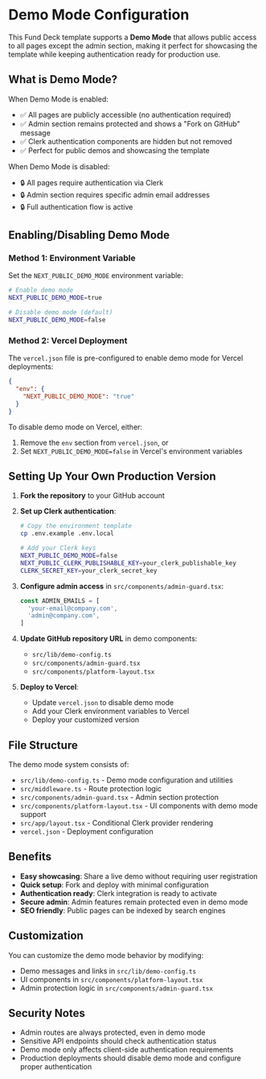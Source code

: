 # Demo Mode Configuration

This Fund Deck template supports a **Demo Mode** that allows public access to all pages except the admin section, making it perfect for showcasing the template while keeping authentication ready for production use.

## What is Demo Mode?

When Demo Mode is enabled:
- ✅ All pages are publicly accessible (no authentication required)
- ✅ Admin section remains protected and shows a "Fork on GitHub" message
- ✅ Clerk authentication components are hidden but not removed
- ✅ Perfect for public demos and showcasing the template

When Demo Mode is disabled:
- 🔒 All pages require authentication via Clerk
- 🔒 Admin section requires specific admin email addresses
- 🔒 Full authentication flow is active

## Enabling/Disabling Demo Mode

### Method 1: Environment Variable
Set the `NEXT_PUBLIC_DEMO_MODE` environment variable:

```bash
# Enable demo mode
NEXT_PUBLIC_DEMO_MODE=true

# Disable demo mode (default)
NEXT_PUBLIC_DEMO_MODE=false
```

### Method 2: Vercel Deployment
The `vercel.json` file is pre-configured to enable demo mode for Vercel deployments:

```json
{
  "env": {
    "NEXT_PUBLIC_DEMO_MODE": "true"
  }
}
```

To disable demo mode on Vercel, either:
1. Remove the `env` section from `vercel.json`, or
2. Set `NEXT_PUBLIC_DEMO_MODE=false` in Vercel's environment variables

## Setting Up Your Own Production Version

1. **Fork the repository** to your GitHub account

2. **Set up Clerk authentication**:
   ```bash
   # Copy the environment template
   cp .env.example .env.local
   
   # Add your Clerk keys
   NEXT_PUBLIC_DEMO_MODE=false
   NEXT_PUBLIC_CLERK_PUBLISHABLE_KEY=your_clerk_publishable_key
   CLERK_SECRET_KEY=your_clerk_secret_key
   ```

3. **Configure admin access** in `src/components/admin-guard.tsx`:
   ```typescript
   const ADMIN_EMAILS = [
     'your-email@company.com',
     'admin@company.com',
   ]
   ```

4. **Update GitHub repository URL** in demo components:
   - `src/lib/demo-config.ts`
   - `src/components/admin-guard.tsx`
   - `src/components/platform-layout.tsx`

5. **Deploy to Vercel**:
   - Update `vercel.json` to disable demo mode
   - Add your Clerk environment variables to Vercel
   - Deploy your customized version

## File Structure

The demo mode system consists of:

- `src/lib/demo-config.ts` - Demo mode configuration and utilities
- `src/middleware.ts` - Route protection logic
- `src/components/admin-guard.tsx` - Admin section protection
- `src/components/platform-layout.tsx` - UI components with demo mode support
- `src/app/layout.tsx` - Conditional Clerk provider rendering
- `vercel.json` - Deployment configuration

## Benefits

- **Easy showcasing**: Share a live demo without requiring user registration
- **Quick setup**: Fork and deploy with minimal configuration
- **Authentication ready**: Clerk integration is ready to activate
- **Secure admin**: Admin features remain protected even in demo mode
- **SEO friendly**: Public pages can be indexed by search engines

## Customization

You can customize the demo mode behavior by modifying:

- Demo messages and links in `src/lib/demo-config.ts`
- UI components in `src/components/platform-layout.tsx`
- Admin protection logic in `src/components/admin-guard.tsx`

## Security Notes

- Admin routes are always protected, even in demo mode
- Sensitive API endpoints should check authentication status
- Demo mode only affects client-side authentication requirements
- Production deployments should disable demo mode and configure proper authentication